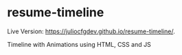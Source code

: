 # resume-timeline

Live Version: https://juliocfgdev.github.io/resume-timeline/.

Timeline with Animations using HTML, CSS and JS

